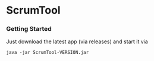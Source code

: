 # ScrumTool

### Getting Started
Just download the latest app (via releases) and start it via
```
java -jar ScrumTool-VERSION.jar
``` 
